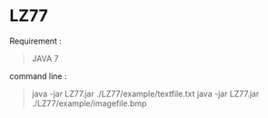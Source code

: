 LZ77
====
 

Requirement : 

> JAVA 7
 
command line  :
 
> java -jar LZ77.jar ./LZ77/example/textfile.txt
> java -jar LZ77.jar ./LZ77/example/imagefile.bmp
